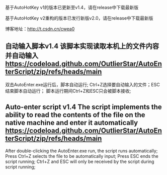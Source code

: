 基于AutoHotKey v1的版本已更新至v1.4，请在release中下载最新版

基于AutoHotKey v2重构的版本已发行新版v2.0，请在release中下载最新版

博客地址：http://t.csdn.cn/cwea0


自动输入脚本v1.4
该脚本实现读取本机上的文件内容并自动输入
https://codeload.github.com/OutlierStar/AutoEnterScript/zip/refs/heads/main
------------------------------------------------------------------------------------------
双击AutoEnter.exe运行后，脚本自动运行;
Ctrl+Z选择要自动输入的文件；ESC结束脚本自动运行；
脚本运行期间Ctrl+Z和ESC只会被脚本接收;


Auto-enter script v1.4
The script implements the ability to read the contents of the file on the native machine and enter it automatically
https://codeload.github.com/OutlierStar/AutoEnterScript/zip/refs/heads/main
------------------------------------------------------------------------------------------
After double-clicking the AutoEnter.exe run, the script runs automatically;
Press Ctrl+Z selects the file to be automatically input; Press ESC ends the script running;
Ctrl+Z and ESC will only be received by the script during script running;


